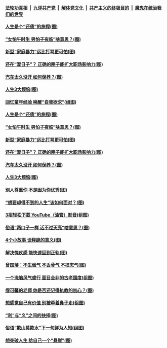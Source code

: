 ####  [法轮功真相](../../../../basic/blob/master/README.md?t=06210131) &nbsp;|&nbsp; [九评共产党](../../../../9ping.md/blob/master/README.md?t=06210131) &nbsp;|&nbsp; [解体党文化](../../../../jtdwh.md/blob/master/README.md?t=06210131)  &nbsp;|&nbsp; [共产主义的终极目的](../../../../gczydzjmd.md/blob/master/README.md?t=06210131) &nbsp;|&nbsp; [魔鬼在统治我们的世界](../../../../mgztzwmdsj.md/blob/master/README.md?t=06210131) 

#### [人生是个“还债”的旅程(图)](../pages/p8/936768.md?t=06210131) 

#### [“女怕午时生 男怕子夜临”啥意思？(图)](../pages/p8/937081.md?t=06210131) 

#### [新型“家庭暴力”远比打骂更可怕(图)](../pages/p8/936230.md?t=06210131) 

#### [还在“混日子”？ 正确的圈子能扩大职场影响力(图)](../pages/p8/937049.md?t=06210131) 

#### [汽车太久没开 如何保养？(图)](../pages/p8/937035.md?t=06210131) 

#### [人生3大烦恼(图)](../pages/p8/936959.md?t=06210131) 

#### [回忆童年经验 唤醒“自我欲求”(组图)](../pages/p8/937082.md?t=06210131) 

#### [人生是个“还债”的旅程(图)](../pages/p8/936768.md?t=06210131) 

#### [“女怕午时生 男怕子夜临”啥意思？(图)](../pages/p8/937081.md?t=06210131) 

#### [新型“家庭暴力”远比打骂更可怕(图)](../pages/p8/936230.md?t=06210131) 

#### [还在“混日子”？ 正确的圈子能扩大职场影响力(图)](../pages/p8/937049.md?t=06210131) 

#### [汽车太久没开 如何保养？(图)](../pages/p8/937035.md?t=06210131) 

#### [人生3大烦恼(图)](../pages/p8/936959.md?t=06210131) 

#### [别人尊重你 不是因为你优秀(图)](../pages/p8/936253.md?t=06210131) 

#### [“想要却得不到的人生”该如何面对？(图)](../pages/p8/936933.md?t=06210131) 

#### [3招轻松下载 YouTube（油管）影音(组图)](../pages/p8/936922.md?t=06210131) 

#### [俗语“两口子一样 活不过天亮”啥意思？(图)](../pages/p8/936917.md?t=06210131) 

#### [4个小故事 诠释跪的意义(图)](../pages/p8/936353.md?t=06210131) 

#### [解决愧疚感 能快速回到正轨(图)](../pages/p8/936834.md?t=06210131) 

#### [曾国藩：不生傲气 不丢骨气 不损志气(图)](../pages/p8/936248.md?t=06210131) 

#### [一个洗脑风气盛行 面目全非的古老国度(组图)](../pages/p8/936759.md?t=06210131) 

#### [缪可馨的老师 你是否还记得执教的初心？(图)](../pages/p8/936737.md?t=06210131) 

#### [想感觉自己有价值 别被牵着鼻子走(组图)](../pages/p8/936721.md?t=06210131) 

#### [“利”与“义”之间的抉择(图)](../pages/p8/936246.md?t=06210131) 

#### [俗语“欺山莫欺水”下一句鲜为人知(组图)](../pages/p8/936659.md?t=06210131) 

#### [想突破人生 给自己一个“悬崖”(图)](../pages/p8/936658.md?t=06210131) 

